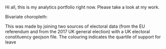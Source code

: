 Hi all, this is my analytics portfolio right now. Please take a look at my work. 

Bivariate choropleth:

This was made by joining two sources of electoral data (from the EU referendum and from the 2017 UK general election) with a UK electoral constituency geojson file. The colouring indicates the quartile of support for leave 


